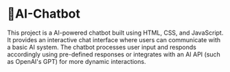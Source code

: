 # 🤖AI-Chatbot

This project is a AI-powered chatbot built using HTML, CSS, and JavaScript. It provides an interactive chat interface where users can communicate with a basic AI system. The chatbot processes user input and responds accordingly using pre-defined responses or integrates with an AI API (such as OpenAI's GPT) for more dynamic interactions.
